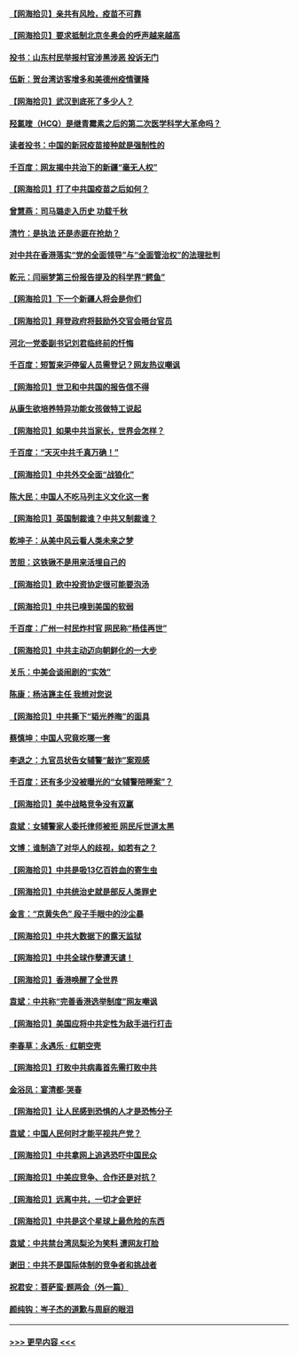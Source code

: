 #### [【网海拾贝】亲共有风险，疫苗不可靠](../pages/nsc993/n12872224.md?t=04120652) 
#### [【网海拾贝】要求抵制北京冬奥会的呼声越来越高](../pages/nsc993/n12868962.md?t=04120652) 
#### [投书：山东村民举报村官涉黑涉恶 投诉无门](../pages/nsc993/n12869726.md?t=04120652) 
#### [伍新：贺台湾访客增多和美德州疫情骤降](../pages/nsc993/n12865651.md?t=04120652) 
#### [【网海拾贝】武汉到底死了多少人？](../pages/nsc993/n12863707.md?t=04120652) 
#### [羟氯喹（HCQ）是继青霉素之后的第二次医学科学大革命吗？](../pages/nsc993/n12638564.md?t=04120652) 
#### [读者投书：中国的新冠疫苗接种就是强制性的](../pages/nsc993/n12859932.md?t=04120652) 
#### [千百度：网友揭中共治下的新疆“毫无人权”](../pages/nsc993/n12858385.md?t=04120652) 
#### [【网海拾贝】打了中共国疫苗之后如何？](../pages/nsc993/n12857866.md?t=04120652) 
#### [曾慧燕：司马璐走入历史 功载千秋](../pages/nsc993/n12856996.md?t=04120652) 
#### [清竹：是执法 还是赤匪在抢劫？](../pages/nsc993/n12856952.md?t=04120652) 
#### [对中共在香港落实“党的全面领导”与“全面管治权”的法理批判](../pages/nsc993/n12856929.md?t=04120652) 
#### [乾元：闫丽梦第三份报告提及的科学界“鳄鱼”](../pages/nsc993/n12855985.md?t=04120652) 
#### [【网海拾贝】下一个新疆人将会是你们](../pages/nsc993/n12855864.md?t=04120652) 
#### [【网海拾贝】拜登政府将鼓励外交官会晤台官员](../pages/nsc993/n12853615.md?t=04120652) 
#### [河北一党委副书记刘君临终前的忏悔](../pages/nsc993/n12849420.md?t=04120652) 
#### [千百度：短暂来沪停留人员需登记？网友热议嘲讽](../pages/nsc993/n12853497.md?t=04120652) 
#### [【网海拾贝】世卫和中共国的报告信不得](../pages/nsc993/n12850902.md?t=04120652) 
#### [从康生欲培养特异功能女孩做特工说起](../pages/nsc993/n12849289.md?t=04120652) 
#### [【网海拾贝】如果中共当家长，世界会怎样？](../pages/nsc993/n12848436.md?t=04120652) 
#### [千百度：“天灭中共千真万确！”](../pages/nsc993/n12845659.md?t=04120652) 
#### [【网海拾贝】中共外交全面“战狼化”](../pages/nsc993/n12845607.md?t=04120652) 
#### [陈大民：中国人不吃马列主义文化这一套](../pages/nsc993/n12842496.md?t=04120652) 
#### [【网海拾贝】英国制裁谁？中共又制裁谁？](../pages/nsc993/n12840909.md?t=04120652) 
#### [乾坤子：从美中风云看人类未来之梦](../pages/nsc993/n12840590.md?t=04120652) 
#### [苦胆：这铁锹不是用来活埋自己的](../pages/nsc993/n12839512.md?t=04120652) 
#### [【网海拾贝】欧中投资协定很可能要泡汤](../pages/nsc993/n12835122.md?t=04120652) 
#### [【网海拾贝】中共已嗅到美国的软弱](../pages/nsc993/n12832411.md?t=04120652) 
#### [千百度：广州一村民炸村官 网民称“杨佳再世”](../pages/nsc993/n12832380.md?t=04120652) 
#### [【网海拾贝】中共主动迈向朝鲜化的一大步](../pages/nsc993/n12829887.md?t=04120652) 
#### [关乐：中美会谈闹剧的“实效”](../pages/nsc993/n12826698.md?t=04120652) 
#### [陈康：杨洁篪主任  我想对您说](../pages/nsc993/n12826609.md?t=04120652) 
#### [【网海拾贝】中共撕下“韬光养晦”的面具](../pages/nsc993/n12826459.md?t=04120652) 
#### [蔡慎坤：中国人究竟吃哪一套](../pages/nsc993/n12826010.md?t=04120652) 
#### [李退之：九官员状告女辅警“敲诈”案观感](../pages/nsc993/n12823984.md?t=04120652) 
#### [千百度：还有多少没被曝光的“女辅警陪睡案”？](../pages/nsc993/n12822136.md?t=04120652) 
#### [【网海拾贝】美中战略竞争没有双赢](../pages/nsc993/n12822105.md?t=04120652) 
#### [袁斌：女辅警家人委托律师被拒 网民斥世道太黑](../pages/nsc993/n12822004.md?t=04120652) 
#### [文博：谁制造了对华人的歧视，如若有之？](../pages/nsc993/n12821635.md?t=04120652) 
#### [【网海拾贝】中共是吸13亿百姓血的寄生虫](../pages/nsc993/n12819191.md?t=04120652) 
#### [【网海拾贝】中共统治史就是部反人类罪史](../pages/nsc993/n12816738.md?t=04120652) 
#### [金言：“京黄失色” 段子手眼中的沙尘暴](../pages/nsc993/n12815700.md?t=04120652) 
#### [【网海拾贝】中共大数据下的露天监狱](../pages/nsc993/n12811075.md?t=04120652) 
#### [【网海拾贝】中共全球作孽遭天谴！](../pages/nsc993/n12810258.md?t=04120652) 
#### [【网海拾贝】香港唤醒了全世界](../pages/nsc993/n12809100.md?t=04120652) 
#### [袁斌：中共称“完善香港选举制度”网友嘲讽](../pages/nsc993/n12808994.md?t=04120652) 
#### [【网海拾贝】美国应将中共定性为敌手进行打击](../pages/nsc993/n12806870.md?t=04120652) 
#### [李春草：永遇乐 · 红朝空壳](../pages/nsc993/n12805365.md?t=04120652) 
#### [【网海拾贝】打败中共病毒首先需打败中共](../pages/nsc993/n12803930.md?t=04120652) 
#### [金浴凤：宴清都‧哭春](../pages/nsc993/n12801601.md?t=04120652) 
#### [【网海拾贝】让人民感到恐惧的人才是恐怖分子](../pages/nsc993/n12799347.md?t=04120652) 
#### [袁斌：中国人民何时才能平视共产党？](../pages/nsc993/n12799306.md?t=04120652) 
#### [【网海拾贝】中共拿网上追逃恐吓中国民众](../pages/nsc993/n12796905.md?t=04120652) 
#### [【网海拾贝】中美应竞争、合作还是对抗？](../pages/nsc993/n12794675.md?t=04120652) 
#### [【网海拾贝】远离中共，一切才会更好](../pages/nsc993/n12793572.md?t=04120652) 
#### [【网海拾贝】中共是这个星球上最危险的东西](../pages/nsc993/n12791400.md?t=04120652) 
#### [袁斌：中共禁台湾凤梨沦为笑料 遭网友打脸](../pages/nsc993/n12791335.md?t=04120652) 
#### [谢田：中共不是国际体制的竞争者和挑战者](../pages/nsc993/n12791212.md?t=04120652) 
#### [祝君安：菩萨蛮·题两会（外一篇）](../pages/nsc993/n12786801.md?t=04120652) 
#### [颜纯钩：岑子杰的道歉与周庭的眼泪](../pages/nsc993/n12786775.md?t=04120652) 

----
#### [ >>> 更早内容 <<< ](../indexes/nsc993-earlier.md)
